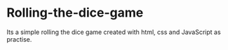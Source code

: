 # Rolling-the-dice-game
Its a simple rolling the dice game created with html, css and JavaScript as practise.
